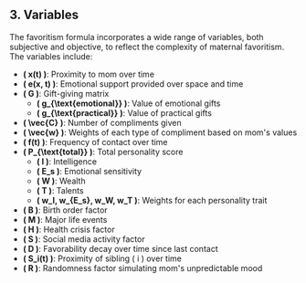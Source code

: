## 3. Variables

The favoritism formula incorporates a wide range of variables, both subjective and objective, to reflect the complexity of maternal favoritism. The variables include:

- **\( x(t) \)**: Proximity to mom over time
- **\( e(x, t) \)**: Emotional support provided over space and time
- **\( G \)**: Gift-giving matrix
  - **\( g_{\text{emotional}} \)**: Value of emotional gifts
  - **\( g_{\text{practical}} \)**: Value of practical gifts
- **\( \vec{C} \)**: Number of compliments given
- **\( \vec{w} \)**: Weights of each type of compliment based on mom's values
- **\( f(t) \)**: Frequency of contact over time
- **\( P_{\text{total}} \)**: Total personality score
  - **\( I \)**: Intelligence
  - **\( E_s \)**: Emotional sensitivity
  - **\( W \)**: Wealth
  - **\( T \)**: Talents
  - **\( w_I, w_{E_s}, w_W, w_T \)**: Weights for each personality trait
- **\( B \)**: Birth order factor
- **\( M \)**: Major life events
- **\( H \)**: Health crisis factor
- **\( S \)**: Social media activity factor
- **\( D \)**: Favorability decay over time since last contact
- **\( S_i(t) \)**: Proximity of sibling \( i \) over time
- **\( R \)**: Randomness factor simulating mom's unpredictable mood